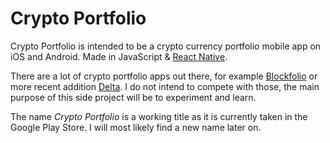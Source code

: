 # Crypto Portfolio

Crypto Portfolio is intended to be a crypto currency portfolio mobile app on iOS and Android. Made in JavaScript & [React Native](https://facebook.github.io/react-native/).

There are a lot of crypto portfolio apps out there, for example [Blockfolio](http://blockfolio.com/) or more recent addition [Delta](https://getdelta.io/). I do not intend to compete with those, the main purpose of this side project will be to experiment and learn.

The name *Crypto Portfolio* is a working title as it is currently taken in the Google Play Store. I will most likely find a new name later on.